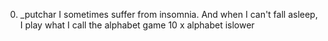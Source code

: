0. _putchar
I sometimes suffer from insomnia. And when I can't fall asleep, I play what I call the alphabet game
10 x alphabet
islower
